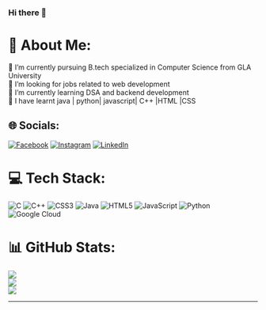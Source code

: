 ### Hi there 👋

<!--
**Chhaya7817/Chhaya7817** is a ✨ _special_ ✨ repository because its `README.md` (this file) appears on your GitHub profile.

Here are some ideas to get you started:

- 🔭 I’m currently working on ...
- 🌱 I’m currently learning ...
- 👯 I’m looking to collaborate on ...
- 🤔 I’m looking for help with ...
- 💬 Ask me about ...
- 📫 How to reach me: ...
- 😄 Pronouns: ...
- ⚡ Fun fact: ...
-->
# 💫 About Me:
🔭 I’m currently pursuing B.tech specialized in Computer Science from GLA University<br>🤝 I’m looking for jobs related to web development <br>🌱 I’m currently learning DSA and backend development<br>💬 I have learnt java | python| javascript| C++ |HTML |CSS<br>


## 🌐 Socials:
[![Facebook](https://img.shields.io/badge/Facebook-%231877F2.svg?logo=Facebook&logoColor=white)](https://facebook.com/chhaya.chaudhary.5496683) [![Instagram](https://img.shields.io/badge/Instagram-%23E4405F.svg?logo=Instagram&logoColor=white)](https://instagram.com/chhaya_chaudhary_2000) [![LinkedIn](https://img.shields.io/badge/LinkedIn-%230077B5.svg?logo=linkedin&logoColor=white)](https://linkedin.com/in/chhaya-chaudhary) 

# 💻 Tech Stack:
![C](https://img.shields.io/badge/c-%2300599C.svg?style=for-the-badge&logo=c&logoColor=white) ![C++](https://img.shields.io/badge/c++-%2300599C.svg?style=for-the-badge&logo=c%2B%2B&logoColor=white) ![CSS3](https://img.shields.io/badge/css3-%231572B6.svg?style=for-the-badge&logo=css3&logoColor=white) ![Java](https://img.shields.io/badge/java-%23ED8B00.svg?style=for-the-badge&logo=java&logoColor=white) ![HTML5](https://img.shields.io/badge/html5-%23E34F26.svg?style=for-the-badge&logo=html5&logoColor=white) ![JavaScript](https://img.shields.io/badge/javascript-%23323330.svg?style=for-the-badge&logo=javascript&logoColor=%23F7DF1E) ![Python](https://img.shields.io/badge/python-3670A0?style=for-the-badge&logo=python&logoColor=ffdd54) ![Google Cloud](https://img.shields.io/badge/Google%20Cloud-%234285F4.svg?style=for-the-badge&logo=google-cloud&logoColor=white)
# 📊 GitHub Stats:
![](https://github-readme-stats.vercel.app/api?username=Chhaya7817&theme=dark&hide_border=false&include_all_commits=false&count_private=false)<br/>
![](https://github-readme-streak-stats.herokuapp.com/?user=Chhaya7817&theme=dark&hide_border=false)<br/>
![](https://github-readme-stats.vercel.app/api/top-langs/?username=Chhaya7817&theme=dark&hide_border=false&include_all_commits=false&count_private=false&layout=compact)

---
<!-- [![](https://visitcount.itsvg.in/api?id=Chhaya7817&icon=0&color=0)](https://visitcount.itsvg.in) -->

<!-- Proudly created with GPRM ( https://gprm.itsvg.in ) -->
